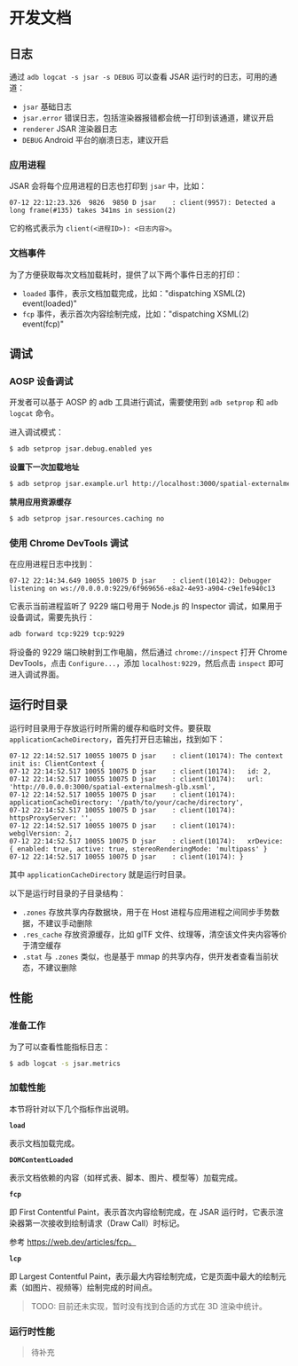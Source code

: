 # 开发文档

## 日志

通过 `adb logcat -s jsar -s DEBUG` 可以查看 JSAR 运行时的日志，可用的通道：

- `jsar` 基础日志
- `jsar.error` 错误日志，包括渲染器报错都会统一打印到该通道，建议开启
- `renderer` JSAR 渲染器日志
- `DEBUG` Android 平台的崩溃日志，建议开启

### 应用进程

JSAR 会将每个应用进程的日志也打印到 `jsar` 中，比如：

```
07-12 22:12:23.326  9826  9850 D jsar    : client(9957): Detected a long frame(#135) takes 341ms in session(2)
```

它的格式表示为 `client(<进程ID>): <日志内容>`。

### 文档事件

为了方便获取每次文档加载耗时，提供了以下两个事件日志的打印：

- `loaded` 事件，表示文档加载完成，比如："dispatching XSML(2) event(loaded)"
- `fcp` 事件，表示首次内容绘制完成，比如："dispatching XSML(2) event(fcp)"

## 调试

### AOSP 设备调试

开发者可以基于 AOSP 的 adb 工具进行调试，需要使用到 `adb setprop` 和 `adb logcat` 命令。

进入调试模式：

```sh
$ adb setprop jsar.debug.enabled yes
```

**设置下一次加载地址**

```sh
$ adb setprop jsar.example.url http://localhost:3000/spatial-externalmesh-glb.xsml
```

**禁用应用资源缓存**

```sh
$ adb setprop jsar.resources.caching no
```

### 使用 Chrome DevTools 调试

在应用进程日志中找到：

```
07-12 22:14:34.649 10055 10075 D jsar    : client(10142): Debugger listening on ws://0.0.0.0:9229/6f969656-e8a2-4e93-a904-c9e1fe940c13
```

它表示当前进程监听了 9229 端口号用于 Node.js 的 Inspector 调试，如果用于设备调试，需要先执行：

```sh
adb forward tcp:9229 tcp:9229
```

将设备的 9229 端口映射到工作电脑，然后通过 `chrome://inspect` 打开 Chrome DevTools，点击 `Configure...`，添加 `localhost:9229`，然后点击 `inspect` 即可进入调试界面。

## 运行时目录

运行时目录用于存放运行时所需的缓存和临时文件。要获取 `applicationCacheDirectory`，首先打开日志输出，找到如下：

```
07-12 22:14:52.517 10055 10075 D jsar    : client(10174): The context init is: ClientContext {
07-12 22:14:52.517 10055 10075 D jsar    : client(10174):   id: 2,
07-12 22:14:52.517 10055 10075 D jsar    : client(10174):   url: 'http://0.0.0.0:3000/spatial-externalmesh-glb.xsml',
07-12 22:14:52.517 10055 10075 D jsar    : client(10174):   applicationCacheDirectory: '/path/to/your/cache/directory',
07-12 22:14:52.517 10055 10075 D jsar    : client(10174):   httpsProxyServer: '',
07-12 22:14:52.517 10055 10075 D jsar    : client(10174):   webglVersion: 2,
07-12 22:14:52.517 10055 10075 D jsar    : client(10174):   xrDevice: { enabled: true, active: true, stereoRenderingMode: 'multipass' }
07-12 22:14:52.517 10055 10075 D jsar    : client(10174): }
```

其中 `applicationCacheDirectory` 就是运行时目录。

以下是运行时目录的子目录结构：

- `.zones` 存放共享内存数据块，用于在 Host 进程与应用进程之间同步手势数据，不建议手动删除
- `.res_cache` 存放资源缓存，比如 glTF 文件、纹理等，清空该文件夹内容等价于清空缓存
- `.stat` 与 `.zones` 类似，也是基于 mmap 的共享内存，供开发者查看当前状态，不建议删除

## 性能

### 准备工作

为了可以查看性能指标日志：

```sh
$ adb logcat -s jsar.metrics
```

### 加载性能

本节将针对以下几个指标作出说明。

**`load`**

表示文档加载完成。

**`DOMContentLoaded`**

表示文档依赖的内容（如样式表、脚本、图片、模型等）加载完成。

**`fcp`**

即 First Contentful Paint，表示首次内容绘制完成，在 JSAR 运行时，它表示渲染器第一次接收到绘制请求（Draw Call）时标记。

参考 https://web.dev/articles/fcp。

**`lcp`**

即 Largest Contentful Paint，表示最大内容绘制完成，它是页面中最大的绘制元素（如图片、视频等）绘制完成的时间点。

> TODO: 目前还未实现，暂时没有找到合适的方式在 3D 渲染中统计。

### 运行时性能

> 待补充

